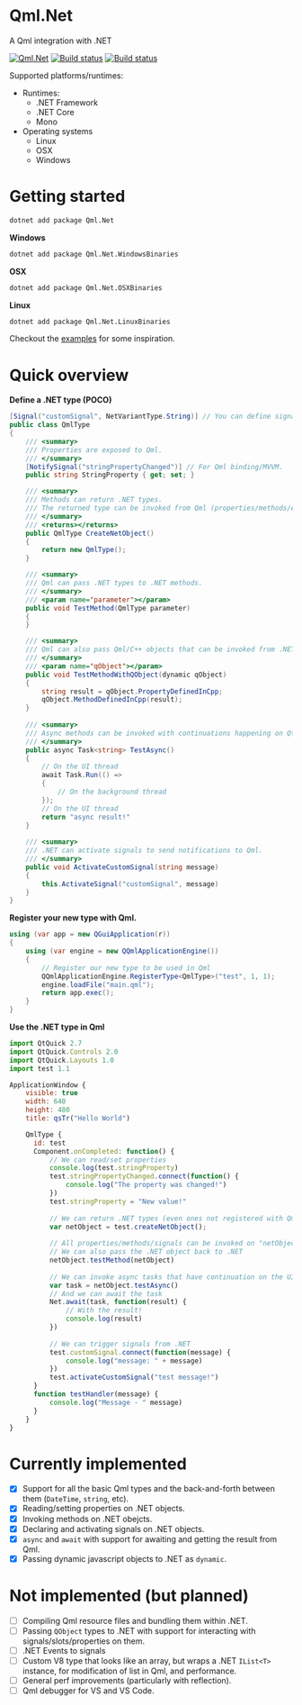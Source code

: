 # Qml.Net 


A Qml integration with .NET

[![Qml.Net](https://img.shields.io/nuget/v/Qml.Net.svg?style=flat-square&label=Qml.Net)](http://www.nuget.org/packages/Qml.Net/)
[![Build status](https://travis-ci.com/pauldotknopf/Qml.Net.svg?branch=master)](https://travis-ci.com/pauldotknopf/Qml.Net) [![Build status](https://ci.appveyor.com/api/projects/status/0ob29turkjslh61j/branch/master?svg=true)](https://ci.appveyor.com/project/pauldotknopf/qml-net)

Supported platforms/runtimes:
* Runtimes:
  * .NET Framework
  * .NET Core
  * Mono
* Operating systems
  * Linux
  * OSX
  * Windows

# Getting started

```bash
dotnet add package Qml.Net
```

**Windows**

```bash
dotnet add package Qml.Net.WindowsBinaries
```

**OSX**

```bash
dotnet add package Qml.Net.OSXBinaries
```

**Linux**

```bash
dotnet add package Qml.Net.LinuxBinaries
```

Checkout the [examples](https://github.com/pauldotknopf/Qml.Net.Examples) for some inspiration.

# Quick overview

**Define a .NET type (POCO)**

```c#
[Signal("customSignal", NetVariantType.String)] // You can define signals that Qml can listen to.
public class QmlType
{
    /// <summary>
    /// Properties are exposed to Qml.
    /// </summary>
    [NotifySignal("stringPropertyChanged")] // For Qml binding/MVVM.
    public string StringProperty { get; set; }

    /// <summary>
    /// Methods can return .NET types.
    /// The returned type can be invoked from Qml (properties/methods/events/etc).
    /// </summary>
    /// <returns></returns>
    public QmlType CreateNetObject()
    {
        return new QmlType();
    }

    /// <summary>
    /// Qml can pass .NET types to .NET methods.
    /// </summary>
    /// <param name="parameter"></param>
    public void TestMethod(QmlType parameter)
    {
    }

    /// <summary>
    /// Qml can also pass Qml/C++ objects that can be invoked from .NET
    /// </summary>
    /// <param name="qObject"></param>
    public void TestMethodWithQObject(dynamic qObject)
    {
        string result = qObject.PropertyDefinedInCpp;
        qObject.MethodDefinedInCpp(result);
    }
    
    /// <summary>
    /// Async methods can be invoked with continuations happening on Qt's main thread.
    /// </summary>
    public async Task<string> TestAsync()
    {
        // On the UI thread
        await Task.Run(() =>
        {
            // On the background thread
        });
        // On the UI thread
        return "async result!"
    }
    
    /// <summary>
    /// .NET can activate signals to send notifications to Qml.
    /// </summary>
    public void ActivateCustomSignal(string message)
    {
        this.ActivateSignal("customSignal", message)
    }
}
```

**Register your new type with Qml.**

```c#
using (var app = new QGuiApplication(r))
{
    using (var engine = new QQmlApplicationEngine())
    {
        // Register our new type to be used in Qml
        QQmlApplicationEngine.RegisterType<QmlType>("test", 1, 1);
        engine.loadFile("main.qml");
        return app.exec();
    }
}
```

**Use the .NET type in Qml**

```js
import QtQuick 2.7
import QtQuick.Controls 2.0
import QtQuick.Layouts 1.0
import test 1.1

ApplicationWindow {
    visible: true
    width: 640
    height: 480
    title: qsTr("Hello World")

    QmlType {
      id: test
      Component.onCompleted: function() {
          // We can read/set properties
          console.log(test.stringProperty)
          test.stringPropertyChanged.connect(function() {
              console.log("The property was changed!")
          })
          test.stringProperty = "New value!"
          
          // We can return .NET types (even ones not registered with Qml)
          var netObject = test.createNetObject();
          
          // All properties/methods/signals can be invoked on "netObject"
          // We can also pass the .NET object back to .NET
          netObject.testMethod(netObject)
          
          // We can invoke async tasks that have continuation on the UI thread
          var task = netObject.testAsync()
          // And we can await the task
          Net.await(task, function(result) {
              // With the result!
              console.log(result)
          })
          
          // We can trigger signals from .NET
          test.customSignal.connect(function(message) {
              console.log("message: " + message)
          })
          test.activateCustomSignal("test message!")
      }
      function testHandler(message) {
          console.log("Message - " message)
      }
    }
}
```

# Currently implemented

- [x] Support for all the basic Qml types and the back-and-forth between them (```DateTime```, ```string```, etc).
- [x] Reading/setting properties on .NET objects.
- [x] Invoking methods on .NET obejcts.
- [x] Declaring and activating signals on .NET objects.
- [x] ```async``` and ```await``` with support for awaiting and getting the result from Qml.
- [x] Passing dynamic javascript objects to .NET as ```dynamic```.

# Not implemented (but planned)

- [ ] Compiling Qml resource files and bundling them within .NET.
- [ ] Passing ```QObject``` types to .NET with support for interacting with signals/slots/properties on them.
- [ ] .NET Events to signals
- [ ] Custom V8 type that looks like an array, but wraps a .NET ```IList<T>``` instance, for modification of list in Qml, and performance.
- [ ] General perf improvements (particularly with reflection).
- [ ] Qml debugger for VS and VS Code.
